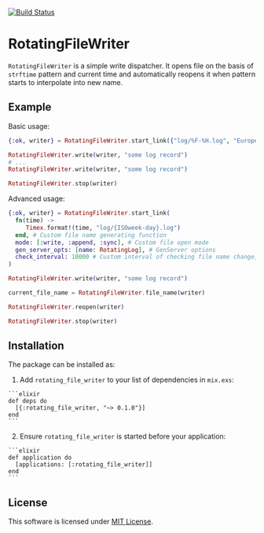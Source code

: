 [![Build Status](https://travis-ci.org/savonarola/rotating_file_writer.svg?branch=master)](https://travis-ci.org/savonarola/rotating_file_writer)

# RotatingFileWriter

`RotatingFileWriter` is a simple write dispatcher. It opens file
on the basis of `strftime` pattern and current time and automatically
reopens it when pattern starts to interpolate into new name.

## Example

Basic usage:

```elixir
{:ok, writer} = RotatingFileWriter.start_link({"log/%F-%H.log", "Europe/Moscow"})

RotatingFileWriter.write(writer, "some log record")
# ...
RotatingFileWriter.write(writer, "some log record")

RotatingFileWriter.stop(writer)

```

Advanced usage:

```elixir
{:ok, writer} = RotatingFileWriter.start_link(
  fn(time) ->
     Timex.format!(time, "log/{ISOweek-day}.log")
  end, # Custom file name generating function
  mode: [:write, :append, :sync], # Custom file open mode
  gen_server_opts: [name: RotatingLog], # GenServer options
  check_interval: 10000 # Custom interval of checking file name change, ms
)

RotatingFileWriter.write(writer, "some log record")

current_file_name = RotatingFileWriter.file_name(writer)

RotatingFileWriter.reopen(writer)

RotatingFileWriter.stop(writer)

```


## Installation

The package can be installed as:

  1. Add `rotating_file_writer` to your list of dependencies in `mix.exs`:

    ```elixir
    def deps do
      [{:rotating_file_writer, "~> 0.1.0"}]
    end
    ```

  2. Ensure `rotating_file_writer` is started before your application:

    ```elixir
    def application do
      [applications: [:rotating_file_writer]]
    end
    ```

## License

This software is licensed under [MIT License](LICENSE).
